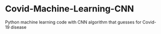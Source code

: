 # Covid-Machine-Learning-CNN
 Python machine learning code with CNN algorithm that guesses for Covid-19 disease
